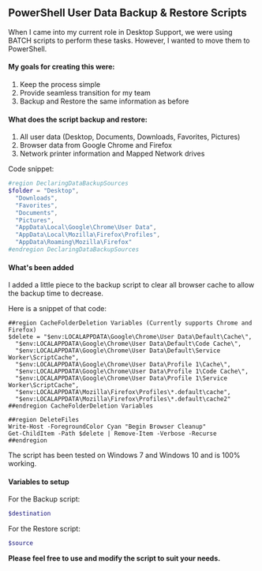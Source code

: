 ## PowerShell User Data Backup & Restore Scripts

When I came into my current role in Desktop Support, we were using BATCH scripts to perform these tasks. However, I wanted to move them to PowerShell. 

#### My goals for creating this were:

1. Keep the process simple
2. Provide seamless transition for my team
3. Backup and Restore the same information as before

#### What does the script backup and restore:

1. All user data (Desktop, Documents, Downloads, Favorites, Pictures)
2. Browser data from Google Chrome and Firefox
3. Network printer information and Mapped Network drives

Code snippet:

```PowerShell
#region DeclaringDataBackupSources
$folder = "Desktop",
  "Downloads",
  "Favorites",
  "Documents",
  "Pictures",
  "AppData\Local\Google\Chrome\User Data",
  "AppData\Local\Mozilla\Firefox\Profiles",
  "AppData\Roaming\Mozilla\Firefox"
#endregion DeclaringDataBackupSources
```

#### What's been added

I added a little piece to the backup script to clear all browser cache to allow the backup time to decrease.

Here is a snippet of that code:

```Power
##region CacheFolderDeletion Variables (Currently supports Chrome and Firefox)
$delete = "$env:LOCALAPPDATA\Google\Chrome\User Data\Default\Cache\",
  "$env:LOCALAPPDATA\Google\Chrome\User Data\Default\Code Cache\",
  "$env:LOCALAPPDATA\Google\Chrome\User Data\Default\Service Worker\ScriptCache",
  "$env:LOCALAPPDATA\Google\Chrome\User Data\Profile 1\Cache\",
  "$env:LOCALAPPDATA\Google\Chrome\User Data\Profile 1\Code Cache\",
  "$env:LOCALAPPDATA\Google\Chrome\User Data\Profile 1\Service Worker\ScriptCache",
  "$env:LOCALAPPDATA\Mozilla\Firefox\Profiles\*.default\cache",
  "$env:LOCALAPPDATA\Mozilla\Firefox\Profiles\*.default\cache2"
##endregion CacheFolderDeletion Variables

##region DeleteFiles
Write-Host -ForegroundColor Cyan "Begin Browser Cleanup"
Get-ChildItem -Path $delete | Remove-Item -Verbose -Recurse
##endregion
```

The script has been tested on Windows 7 and Windows 10 and is 100% working.

#### Variables to setup

For the Backup script:

```PowerShell
$destination
```

For the Restore script:

```PowerShell
$source
```



**Please feel free to use and modify the script to suit your needs.**
